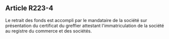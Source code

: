 Article R223-4
----
Le retrait des fonds est accompli par le mandataire de la société sur
présentation du certificat du greffier attestant l'immatriculation de la société
au registre du commerce et des sociétés.
